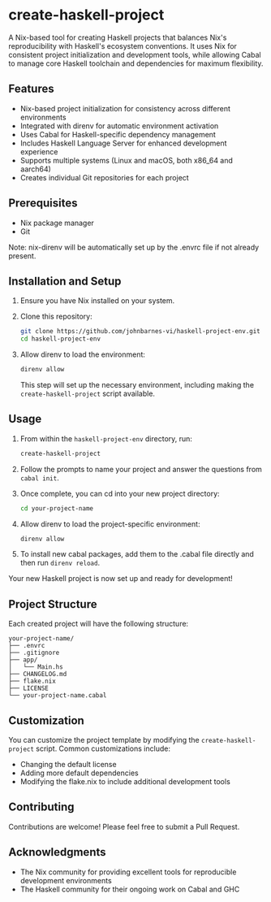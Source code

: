 # create-haskell-project

A Nix-based tool for creating Haskell projects that balances Nix's reproducibility with Haskell's ecosystem conventions. It uses Nix for consistent project initialization and development tools, while allowing Cabal to manage core Haskell toolchain and dependencies for maximum flexibility.

## Features

- Nix-based project initialization for consistency across different environments
- Integrated with direnv for automatic environment activation
- Uses Cabal for Haskell-specific dependency management
- Includes Haskell Language Server for enhanced development experience
- Supports multiple systems (Linux and macOS, both x86_64 and aarch64)
- Creates individual Git repositories for each project

## Prerequisites

- Nix package manager
- Git

Note: nix-direnv will be automatically set up by the .envrc file if not already present.

## Installation and Setup

1. Ensure you have Nix installed on your system.
2. Clone this repository:

   ```bash
   git clone https://github.com/johnbarnes-vi/haskell-project-env.git
   cd haskell-project-env
   ```
3. Allow direnv to load the environment:

   ```bash
   direnv allow
   ```

   This step will set up the necessary environment, including making the `create-haskell-project` script available.

## Usage

1. From within the `haskell-project-env` directory, run:

   ```bash
   create-haskell-project
   ```
2. Follow the prompts to name your project and answer the questions from `cabal init`.
3. Once complete, you can cd into your new project directory:

   ```bash
   cd your-project-name
   ```
4. Allow direnv to load the project-specific environment:

   ```bash
   direnv allow
   ```
5. To install new cabal packages, add them to the .cabal file directly and then run `direnv reload`.

Your new Haskell project is now set up and ready for development!

## Project Structure

Each created project will have the following structure:

```
your-project-name/
├── .envrc
├── .gitignore
├── app/
│   └── Main.hs
├── CHANGELOG.md
├── flake.nix
├── LICENSE
└── your-project-name.cabal
```

## Customization

You can customize the project template by modifying the `create-haskell-project` script. Common customizations include:

- Changing the default license
- Adding more default dependencies
- Modifying the flake.nix to include additional development tools

## Contributing

Contributions are welcome! Please feel free to submit a Pull Request.

## Acknowledgments

- The Nix community for providing excellent tools for reproducible development environments
- The Haskell community for their ongoing work on Cabal and GHC
